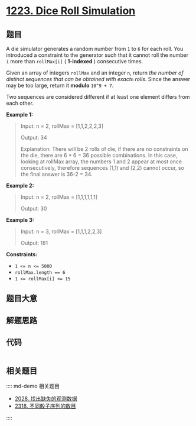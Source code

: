 # [1223. Dice Roll Simulation](https://leetcode.com/problems/dice-roll-simulation/)

## 题目

A die simulator generates a random number from `1` to `6` for each roll. You
introduced a constraint to the generator such that it cannot roll the number
`i` more than `rollMax[i]` ( **1-indexed** ) consecutive times.

Given an array of integers `rollMax` and an integer `n`, return _the number of
distinct sequences that can be obtained with exact_`n` _rolls_. Since the
answer may be too large, return it **modulo** `10^9 + 7`.

Two sequences are considered different if at least one element differs from
each other.

**Example 1:**

> Input: n = 2, rollMax = [1,1,2,2,2,3]
>
> Output: 34
>
> Explanation: There will be 2 rolls of die, if there are no constraints on the die, there are 6 \* 6 = 36 possible combinations. In this case, looking at rollMax array, the numbers 1 and 2 appear at most once consecutively, therefore sequences (1,1) and (2,2) cannot occur, so the final answer is 36-2 = 34.

**Example 2:**

> Input: n = 2, rollMax = [1,1,1,1,1,1]
>
> Output: 30

**Example 3:**

> Input: n = 3, rollMax = [1,1,1,2,2,3]
>
> Output: 181

**Constraints:**

- `1 <= n <= 5000`
- `rollMax.length == 6`
- `1 <= rollMax[i] <= 15`

## 题目大意

## 解题思路

## 代码

```javascript

```

## 相关题目

:::: md-demo 相关题目

- [2028. 找出缺失的观测数据](https://leetcode.com/problems/find-missing-observations)
- [2318. 不同骰子序列的数目](https://leetcode.com/problems/number-of-distinct-roll-sequences)

::::
